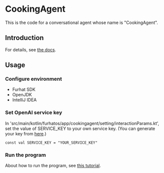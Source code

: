 # CookingAgent
This is the code for a conversational agent whose name is "CookingAgent".

## Introduction
For details, see [the docs](https://docs.google.com/document/d/1DYfsCOO14LMMWxOYNLEviswzTVBfzeLknPK9E_Ao568/edit). 

## Usage

### Configure environment
* Furhat SDK
* OpenJDK
* IntelliJ IDEA

### Set OpenAI service key
In 'src/main/kotlin/furhatos/app/cookingagent/setting/interactionParams.kt', set the value of SERVICE_KEY to your own service key.
(You can generate your key from [here](https://openai.com/api/).)
```code
const val SERVICE_KEY = "YOUR_SERVICE_KEY"
```
### Run the program
About how to run the program, see [this tutorial](https://docs.furhat.io/skills/).
